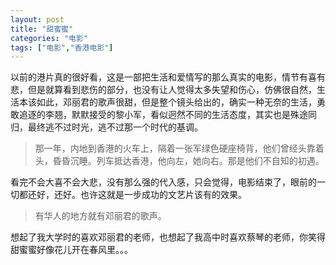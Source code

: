 ```yaml
---
layout: post
title: "甜蜜蜜"
categories: "电影"
tags: ["电影","香港电影"]
---
```



以前的港片真的很好看，这是一部把生活和爱情写的那么真实的电影，情节有喜有悲，但是就算看到悲伤的部分，也没有让人觉得太多失望和伤心，仿佛很自然，生活本该如此，邓丽君的歌声很甜，但是整个镜头给出的，确实一种无奈的生活，勇敢追逐的李翘，默默接受的黎小军，看似迥然不同的生活态度，其实也是殊途同归，最终逃不过时光，逃不过那一个时代的基调。

>那一年，内地到香港的火车上，隔着一张军绿色硬座椅背，他们曾经头靠着头，昏昏沉睡。列车抵达香港，他向左，她向右。那是他们不自知的初遇。

看完不会大喜不会大悲，没有那么强的代入感，只会觉得，电影结束了，眼前的一切都还好，还好。也许这就是一步成功的文艺片该有的效果。

>有华人的地方就有邓丽君的歌声。

想起了我大学时的喜欢邓丽君的老师，也想起了我高中时喜欢蔡琴的老师，你笑得甜蜜蜜好像花儿开在春风里。。。

